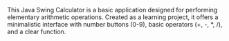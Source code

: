 This Java Swing Calculator is a basic application designed for performing elementary arithmetic operations.
Created as a learning project,  it offers a minimalistic interface with number buttons (0-9), basic operators (+, -, *, /), and a clear function.
